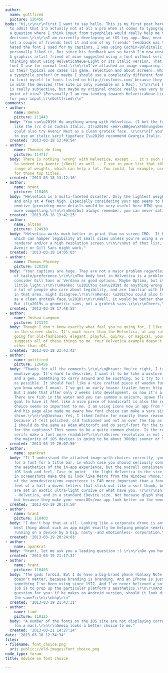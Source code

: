 ```yaml
---
author:
  name: gottfired
  picture: 126456
body: "Hi,\r\n\r\nFirst I want to say hello. This is my first post here and I have
  to admit that I'm actually not at all a pro when it comes to typography, but I have
  a question where I think input from typophiles would really help me make a design
  decision.\r\n\r\nI am currently developing an iOS toy app. Now, near the end I've
  let a couple of friends test it and one of my friends' feedback was that he absolutely
  hated the font I used for my captions. I was using Cochin-BoldItalic until now and
  personally liked it, But since his feedback was so harsh I'm now unsure about it.
  A graphics artist friend of mine suggested using a font without serifs, so now I'm
  thinking about using HelveticaNeue-Light or its italic version. That's also the
  font I use for normal text.\r\n\r\nI've attached an image comparing the three fonts
  in their typical use cases (in game, selection and about screen). Which one would
  a typophile prefer? Or maybe I should use a completely different font? I'm trying
  to limit myself to fonts listed on http://iosfonts.com/ because they come built
  in with the devices (The site is only viewable on a Mac). \r\n\r\nI know that taste
  is really subjective, but maybe my original choice really was very bad from a typography
  point of view? (Personally I am now tending towards HelveticaNeue-LightItalic.)\r\n\r\nThanks
  for your input,\r\nGottfried\r\n"
comments:
- author:
    name: Renko
    picture: 111443
  body: "You can\u2019t do anything wrong with Helvetica. (I bet the friends didn\u2019t
    like the l/c d in Cochin Italic. It\u2019s <em>\xBBgew\xF6hnungsbed\xFCrftig</em>\xAB)\r\n\r\nYou
    could also try Avenir Next as a clean grotesk face. \r\n\r\nIf you\u2019d like
    to use an italic serif typeface I\u2019d recommend Georgia Italic. "
  created: '2013-03-18 12:49:54'
- author:
    name: Theunis de Jong
    picture: 114717
  body: There is nothing 'wrong' with Helvetica, except ... it's such a default choice!
    So indeed try Avenir (/Next) as well -- I see in your list that iOS has a good
    range of weights, which can help a lot. You could, for example, use Black or Heavy
    for those top titles.
  created: '2013-03-18 13:12:16'
- author:
    name: hrant
    picture: 110403
  body: "Helvetica is a multi-faceted disaster. Only the lightest weights are usable,
    and only at 4 feet high. Especially considering your app seems to be about something
    emotive (providing more details would be very useful here BTW) you need something
    more compelling.\r\n\r\nAnd/but always remember: you can never satisfy everybody.\r\n\r\nhhp\r\n"
  created: '2013-03-18 13:42:25'
- author:
    name: altsan
    picture: 124930
  body: "Helvetica works much better in print than on screen IMO.  It has small apertures
    which can hamper legibility at small sizes unless you're using a very good quality
    renderer and/or a high resolution screen.\r\n\r\nOut of that list, I dunno...
    Avenir or Gill Sans might work."
  created: '2013-03-18 14:05:03'
- author:
    name: Thomas Phinney
    picture: 128358
  body: "Your captions are huge. They are not a major problem regardless, it's a matter
    of taste/preference.\r\n\r\nThe body text in Helvetica is a problem. You could
    consider Gill Sans or Verdana as good options. Maybe Optima, but it might be a
    little light.\r\n\r\nRenko: \u201CYou can\u2019t do anything wrong with Helvetica.\u201D\r\n\r\nWell,
    a lot of people who care about legibility, and are familiar with the research
    in that area, might disagree.\r\n\r\nRenko: \u201CYou could also try Avenir Next
    as a clean grotesk face.\u201D\r\n\r\nWell, it would be better than Helvetica.
    But it\u2019s a geometric sans, not a grotesk sans.\r\n\r\nCheers,\r\n\r\nT"
  created: '2013-03-18 17:48:55'
- author:
    name: Joshua Langman
    picture: 121172
  body: Though I don't know exactly what feel you're going for, I like the Cochin
    in the screen shots. It's much nicer than the Helvetica, at any rate. If you're
    going for old-fashioned, elegant, playful, quirky, or magical, your Cochin example
    suggests all of these things to me. Your Helvetica example doesn't suggest anything
    other than iOS.
  created: '2013-03-18 23:43:42'
- author:
    name: gottfired
    picture: 126456
  body: "Thanks for all the comments.\r\n\r\n@hrant: You're right, I try to make an
    emotive app. It's hard to describe, I want it to be like a mixture between a toy
    and a gem. Something to carry around and be soothing. So I try to make it as polished
    as possible. It should feel like a nice crafted piece of wooden furniture (if
    you know what I mean). I've got an early teaser trailer here: http://deltaorange.com/gallery/pocket-nature/.
    But I made that after only 2 weeks into development, so now it's a lot more advanced.
    There are fish in the water and you can summon a unicorn, spawn flowers, etc.\r\n\r\nThe
    goal to have it feel like a nice piece of handicraft is also the reason, why font
    choice seems so important to me. I am using icons now in app from this guy: http://adamwhitcroft.com/
    And his page also made me aware how font choice can make a very simple web design
    shine.\r\n\r\n@Joshua: Yes, I liked Cochin for exactly those reasons in the beginning,
    because it felt polished, old fashioned and not as over the top as Zapfino.\r\n\r\nMaybe
    I should do the same as Adam Whitcroft and do serif-font for the text and sans-serif
    for the captions? This seems to be a quite common choice. Is the reasoning that
    serifs make a font more readable?\r\n\r\nScreen resolution is not a problem since
    the majority of iOS devices is going to be about 300dpi sooner or later."
  created: '2013-03-19 20:07:56'
- author:
    name: apankrat
  body: "If I understand the attached image with choices correctly, you are asking
    for a font for a title bar, in which case you should seriously consider not just
    the aesthetics of the in-app experience, but the overall consistency with native
    iOS look and feel. Case in point - the light Helvetica in the size that you have
    in screenshots make the UI look like Metro from the Windows Phone.\r\n\r\nConsistency
    of the <em>device</em> experience is FAR more important than a fancy-shmancy evocative
    feel of a half a dozen letters that stick out like a sort thumb, because they
    are set in exotic ultra-light cursive or what have you. \r\n\r\nIn other words
    - Helvetica, and in a standard iDevice size. Not because glyph shapes are awesome,
    but because they make your <em>iOS</em> app look better on the <em>iOS</em>."
  created: '2013-03-19 20:14:50'
- author:
    name: hrant
    picture: 110403
  body: "I don't buy that at all. Looking like a corporate drone is anti-branding.\r\n\r\nThe
    best thing about such an app might exactly be helping people <em>forget</em> it's
    running on a device by a big, nasty -and emotionless- corporation.\r\n\r\nhhp\r\n"
  created: '2013-03-19 20:24:03'
- author:
    name: apankrat
  body: "hrant, let me ask you a leading question :) \r\n\r\nDo you have an iPhone?"
  created: '2013-03-19 21:17:31'
- author:
    name: hrant
    picture: 110403
  body: "The gods forbid. But I do have a big-brand phone (Galaxy Note 2) except it
    doesn't matter, because branding is branding. And an iPhone is just another computer,
    something I've been using since 1977. And I've never believed a software developer's
    job is to prop up the particular platform's aesthetics.\r\n\r\nAnd here's a better
    question for you: if he makes an Android version, should it look different or
    the same?\r\n\r\nhhp\r\n"
  created: '2013-03-19 21:43:31'
- author:
    name: timd
    picture: 110125
  body: "A number of the fonts on the iOS site are not displaying correctly for me
    (on a mac).\r\n\r\nGeeza looks a better choice to me."
  created: '2013-03-21 14:27:24'
date: '2013-03-18 12:34:34'
files:
- filename: font_choice.png
  uri: public://old-images/font_choice.png
node_type: forum
title: Advice on font choice

---
```

